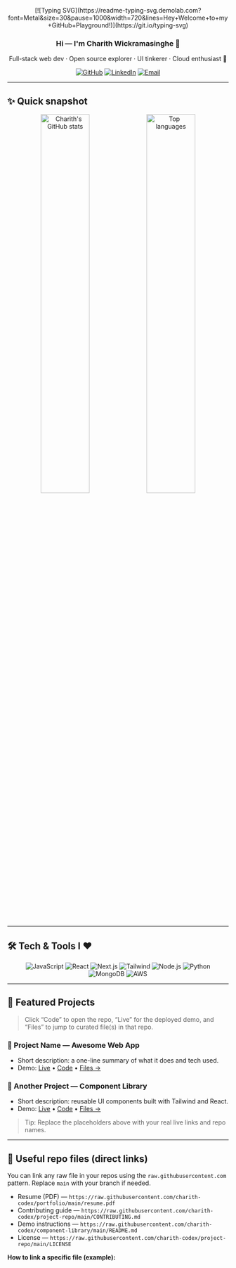 <!-- README.md - Advanced Creative Template for charith-codex -->
<div align="center">
  <!-- Header / Animated typing (keeps your original style) -->
  [![Typing SVG](https://readme-typing-svg.demolab.com?font=Metal&size=30&pause=1000&width=720&lines=Hey+Welcome+to+my+GitHub+Playground!)](https://git.io/typing-svg)

  <h3>Hi — I'm <strong>Charith Wickramasinghe</strong> 👋</h3>
  <p>Full-stack web dev · Open source explorer · UI tinkerer · Cloud enthusiast 🚀</p>

  <!-- Social / contact -->
  <p>
    <a href="https://github.com/charith-codex"><img alt="GitHub" src="https://img.shields.io/badge/GitHub-@charith--codex-181717?style=for-the-badge&logo=github"></a>
    <a href="https://www.linkedin.com/in/your-linkedin"><img alt="LinkedIn" src="https://img.shields.io/badge/LinkedIn-Connect-blue?style=for-the-badge&logo=linkedin"></a>
    <a href="mailto:youremail@example.com"><img alt="Email" src="https://img.shields.io/badge/Email-hello%40you-ff69b4?style=for-the-badge&logo=gmail"></a>
  </p>
</div>

---

## ✨ Quick snapshot
<div align="center">
  <img src="https://github-readme-stats.vercel.app/api?username=charith-codex&show_icons=true&theme=radical" alt="Charith's GitHub stats" width="47%"/>
  <img src="https://github-readme-stats.vercel.app/api/top-langs/?username=charith-codex&layout=compact&theme=radical" alt="Top languages" width="47%"/>
</div>

---

## 🛠 Tech & Tools I ❤️
<p align="center">
  <!-- Use the shields you already like, compact row -->
  <img alt="JavaScript" src="https://img.shields.io/badge/-JavaScript-323330?style=for-the-badge&logo=javascript&logoColor=%23F7DF1E" />
  <img alt="React" src="https://img.shields.io/badge/-React-20232A?style=for-the-badge&logo=react&logoColor=%2361DAFB" />
  <img alt="Next.js" src="https://img.shields.io/badge/-Next.js-000000?style=for-the-badge&logo=next.js&logoColor=white" />
  <img alt="Tailwind" src="https://img.shields.io/badge/-Tailwind-38B2AC?style=for-the-badge&logo=tailwind-css&logoColor=white" />
  <img alt="Node.js" src="https://img.shields.io/badge/-Node.js-6DA55F?style=for-the-badge&logo=node.js&logoColor=white" />
  <img alt="Python" src="https://img.shields.io/badge/-Python-3670A0?style=for-the-badge&logo=python&logoColor=ffdd54" />
  <img alt="MongoDB" src="https://img.shields.io/badge/-MongoDB-4EA94B?style=for-the-badge&logo=mongodb&logoColor=white" />
  <img alt="AWS" src="https://img.shields.io/badge/-AWS-FF9900?style=for-the-badge&logo=amazon-aws&logoColor=white" />
</p>

---

## 🚀 Featured Projects
> Click “Code” to open the repo, “Live” for the deployed demo, and “Files” to jump to curated file(s) in that repo.

<!-- Card 1 -->
### 🔭 Project Name — Awesome Web App
- Short description: a one-line summary of what it does and tech used.
- Demo: [Live](https://your-live-link.com) • [Code](https://github.com/charith-codex/project-repo) • [Files →](https://raw.githubusercontent.com/charith-codex/project-repo/main/docs/README.md)

<!-- Card 2 -->
### 🧩 Another Project — Component Library
- Short description: reusable UI components built with Tailwind and React.
- Demo: [Live](https://your-component-playground.com) • [Code](https://github.com/charith-codex/component-library) • [Files →](https://raw.githubusercontent.com/charith-codex/component-library/main/packages/ui/README.md)

> Tip: Replace the placeholders above with your real live links and repo names.

---

## 📂 Useful repo files (direct links)
You can link any raw file in your repos using the `raw.githubusercontent.com` pattern. Replace `main` with your branch if needed.

- Resume (PDF) — `https://raw.githubusercontent.com/charith-codex/portfolio/main/resume.pdf`  
- Contributing guide — `https://raw.githubusercontent.com/charith-codex/project-repo/main/CONTRIBUTING.md`  
- Demo instructions — `https://raw.githubusercontent.com/charith-codex/component-library/main/README.md`  
- License — `https://raw.githubusercontent.com/charith-codex/project-repo/main/LICENSE`

**How to link a specific file (example):**
